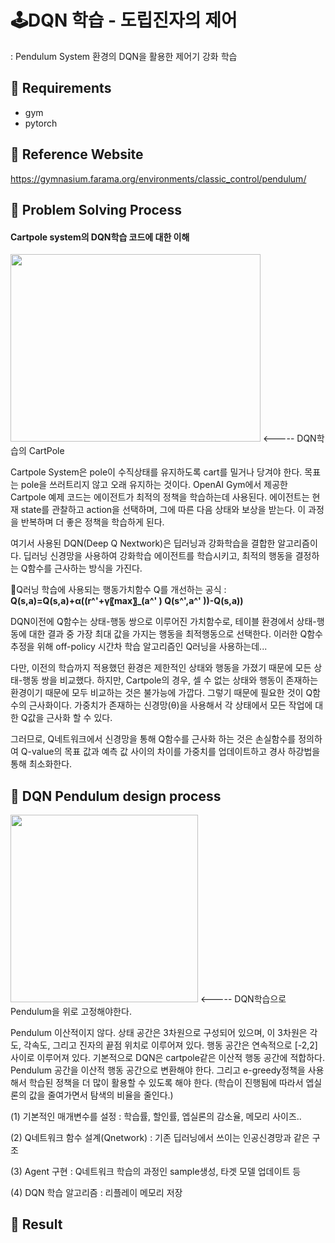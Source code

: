 # 🕹️DQN 학습 - 도립진자의 제어
: Pendulum System 환경의 DQN을 활용한 제어기 강화 학습

## 🧩 Requirements
- gym
- pytorch

## 📁 Reference Website
https://gymnasium.farama.org/environments/classic_control/pendulum/

## 🧩 Problem Solving Process
#### Cartpole system의 DQN학습 코드에 대한 이해

<img src=https://gymnasium.farama.org/_images/cart_pole.gif width="400" height="300"/>  <----- DQN학습의 CartPole

Cartpole System은 pole이 수직상태를 유지하도록 cart를 밀거나 당겨야 한다. 목표는 pole을 쓰러트리지 않고 오래 유지하는 것이다. OpenAI Gym에서 제공한 Cartpole 예제 코드는 에이전트가 최적의 정책을 학습하는데 사용된다. 에이전트는 현재 state를 관찰하고 action을 선택하며, 그에 따른 다음 상태와 보상을 받는다. 이 과정을 반복하며 더 좋은 정책을 학습하게 된다.


여기서 사용된 DQN(Deep Q Nextwork)은 딥러닝과 강화학습을 결합한 알고리즘이다. 딥러닝 신경망을 사용하여 강화학습 에이전트를 학습시키고, 최적의 행동을 결정하는 Q함수를 근사하는 방식을 가진다.


🔹Q러닝 학습에 사용되는 행동가치함수 Q를 개선하는 공식 : **Q(s,a)=Q(s,a)+α((r^'+γ〖max〗_(a^' ) Q(s^',a^' ))-Q(s,a))**


DQN이전에 Q함수는 상태-행동 쌍으로 이루어진 가치함수로, 테이블 환경에서 상태-행동에 대한 결과 중 가장 최대 값을 가지는 행동을 최적행동으로 선택한다. 이러한 Q함수 추정을 위해 off-policy 시간차 학습 알고리즘인 Q러닝을 사용하는데...


다만, 이전의 학습까지 적용했던 환경은 제한적인 상태와 행동을 가졌기 때문에 모든 상태-행동 쌍을 비교했다. 하지만, Cartpole의 경우, 셀 수 없는 상태와 행동이 존재하는 환경이기 때문에 모두 비교하는 것은 불가능에 가깝다. 그렇기 때문에 필요한 것이 Q함수의 근사화이다. 가중치가 존재하는 신경망(θ)을 사용해서 각 상태에서 모든 작업에 대한 Q값을 근사화 할 수 있다.


그러므로, Q네트워크에서 신경망을 통해 Q함수를 근사화 하는 것은 손실함수를 정의하여 Q-value의 목표 값과 예측 값 사이의 차이를 가중치를 업데이트하고 경사 하강법을 통해 최소화한다. 

## 🧩 DQN Pendulum design process
<img src=https://gymnasium.farama.org/_images/pendulum.gif width="300" height="300"/>  <----- DQN학습으로 Pendulum을 위로 고정해야한다.

Pendulum 이산적이지 않다. 상태 공간은 3차원으로 구성되어 있으며, 이 3차원은 각도, 각속도, 그리고 진자의 끝점 위치로 이루어져 있다. 행동 공간은 연속적으로 [-2,2]사이로 이루어져 있다. 기본적으로 DQN은 cartpole같은 이산적 행동 공간에 적합하다. Pendulum 공간을 이산적 행동 공간으로 변환해야 한다.
그리고 e-greedy정책을 사용해서 학습된 정책을 더 많이 활용할 수 있도록 해야 한다. (학습이 진행됨에 따라서 엡실론의 값을 줄여가면서 탐색의 비율을 줄인다.)

(1) 기본적인 매개변수를 설정 : 학습률, 할인률, 엡실론의 감소율, 메모리 사이즈..


(2) Q네트워크 함수 설계(Qnetwork) : 기존 딥러닝에서 쓰이는 인공신경망과 같은 구조


(3) Agent 구현 : Q네트워크 학습의 과정인 sample생성, 타겟 모델 업데이트 등 


(4) DQN 학습 알고리즘 : 리플레이 메모리 저장

## 🧩 Result
